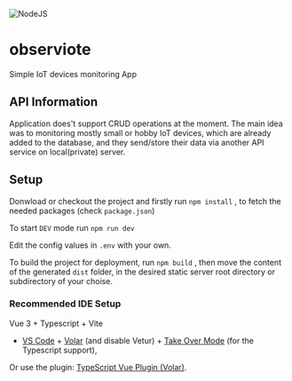 ![NodeJS](https://github.com/kirildi/observiote/actions/workflows/nodejs.yml/badge.svg)  

# observiote

Simple IoT devices monitoring App
 

## API Information

Application does't support CRUD operations at the moment. 
The main idea was to monitoring mostly small or hobby IoT devices, which are already added to the database,
and they send/store their data via another API service on local(private) server.

## Setup

Donwload or checkout the project and firstly run
`npm install` , to fetch the needed packages (check `package.json`)

To start `DEV` mode run `npm run dev`

Edit the config values in `.env` with your own. 

To build the project for deployment, run `npm build` , then move the content of the generated `dist` folder, in the desired static server root directory or subdirectory of your choise. 

### Recommended IDE Setup

Vue 3 + Typescript + Vite

- [VS Code](https://code.visualstudio.com/) + [Volar](https://marketplace.visualstudio.com/items?itemName=Vue.volar) (and disable Vetur) + [Take Over Mode](https://github.com/johnsoncodehk/volar/discussions/471#discussioncomment-1361669) (for the Typescript support),

Or use the plugin:
[TypeScript Vue Plugin (Volar)](https://marketplace.visualstudio.com/items?itemName=Vue.vscode-typescript-vue-plugin).
